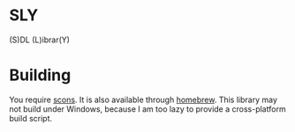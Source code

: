 # SLY
(S)DL (L)ibrar(Y)

# Building
You require [scons](http://www.scons.org/).
It is also available through [homebrew](http://brew.sh/).
This library may not build under Windows, because I am too lazy to
provide a cross-platform build script.

